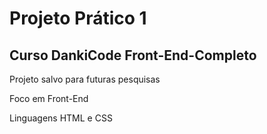 # Projeto Prático 1
Curso DankiCode Front-End-Completo
-----------------------------------

Projeto salvo para futuras pesquisas

Foco em Front-End

Linguagens HTML e CSS